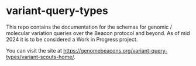 # variant-query-types

This repo contains the documentation for the schemas for genomic / molecular
variation queries over the Beacon protocol and beyond. As of mid 2024 it is to
be considered a Work in Progress project.

You can visit the site at <https://genomebeacons.org/variant-query-types/variant-scouts-home/>.
